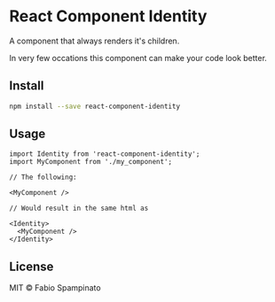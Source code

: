 # React Component Identity

A component that always renders it's children.

In very few occations this component can make your code look better.

## Install

```sh
npm install --save react-component-identity
```

## Usage

```tsx
import Identity from 'react-component-identity';
import MyComponent from './my_component';

// The following:

<MyComponent />

// Would result in the same html as

<Identity>
  <MyComponent />
</Identity>
```

## License

MIT © Fabio Spampinato
